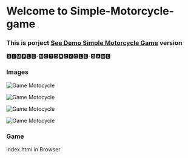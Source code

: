 # Welcome to Simple-Motorcycle-game

<h3> This is porject <a href="https://luminous-tiramisu-fc25db.netlify.app">See Demo Simple Motorcycle Game</a> version </h3>

🆂🅸🅼🅿🅻🅴-🅼🅾🆃🅾🆁🅲🆈🅲🅻🅴-🅶🅰🅼🅴

### Images

![Game Motocycle](https://github.com/beknurmaxalbayev/Simple-Motorcycle-Game/blob/main/game%20foto/game1.png?raw=true)

![Game Motocycle](https://github.com/beknurmaxalbayev/Simple-Motorcycle-Game/blob/main/game%20foto/game3.png?raw=true)

![Game Motocycle](https://github.com/beknurmaxalbayev/Simple-Motorcycle-Game/blob/main/game%20foto/game4.png?raw=true)

![Game Motocycle](https://github.com/beknurmaxalbayev/Simple-Motorcycle-Game/blob/main/game%20foto/game.png?raw=true)

### Game
index.html in Browser
